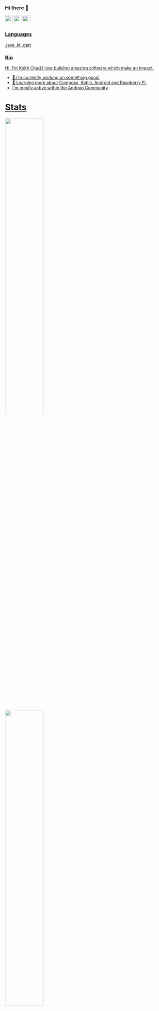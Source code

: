 ### Hi there 👋

<p><a href="https://www.twitter.com/keithchad6"><img src="https://img.shields.io/badge/twitter-%231DA1F2.svg?&style=for-the-badge&logo=twitter&logoColor=white" height=25></a> <a href="https://www.linkedin.com/in/keith-chad-88b01b1a7"><img src="https://img.shields.io/badge/linkedin-%230077B5.svg?&style=for-the-badge&logo=linkedin&logoColor=white" height=25></a> <a href="https://www.instagram.com/keith.chad/"><img src="https://img.shields.io/badge/instagram-%23E4405F.svg?&style=for-the-badge&logo=instagram&logoColor=white" height=25></p>

### Languages

.java .kt .dart

### Bio

<p>Hi, I'm Keith Chad.I love building amazing software which make an impact.

- 🔭 I’m currently working on something good.
- 🌱 Learning more about Compose, Kotlin, Android and Raspberry Pi.
- I'm mostly active within the Android Community



<h1>Stats</h1>

<img height="50%" width="auto" src ="https://github-readme-stats.vercel.app/api?username=keithchad&show_icons=true&count_private=true&theme=darcula&hide_border=true&hide=issues,contribs&bg_color=00000000"> <img height="50%" width="auto" src ="https://github-readme-streak-stats.herokuapp.com?user=keithchad&theme=darcula&hide_border=true&background=FFFFFF00">

<img align="center" height="50%" width="350" src ="https://github-readme-stats.vercel.app/api/top-langs/?username=keithchad&layout=compact&hide_border=true&theme=darcula&bg_color=00000000&langs_count=6&hide=jupyter%20notebook,tex,css,php">

--------



 
 
